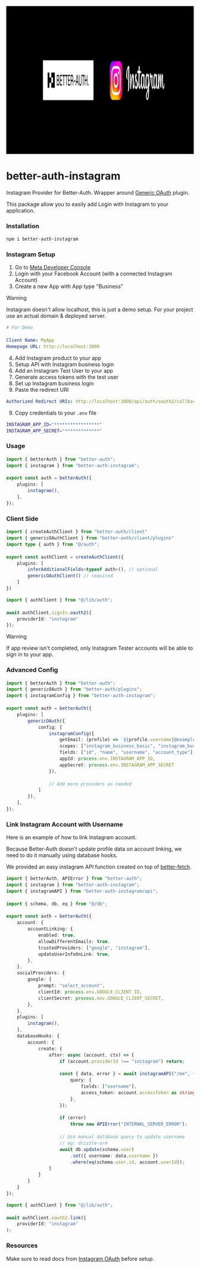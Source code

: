 <a href="https://github.com/manolo-in/better-auth-instagram">
    <img width="1584" height="396" alt="cover" src="https://github.com/manolo-in/better-auth-instagram/blob/main/cover.png?raw=true" />
</a>

# better-auth-instagram
Instagram Provider for Better-Auth. Wrapper around [Generic OAuth](https://www.better-auth.com/docs/plugins/generic-oauth) plugin.

This package allow you to easily add Login with Instagram to your application.

### Installation

```bash
npm i better-auth-instagram
```

### Instagram Setup

1. Go to [Meta Developer Console](https://developers.facebook.com/apps/)
2. Login with your Facebook Account (with a connected Instagram Account)
3. Create a new App with App type "Business"

> [!WARNING]
> Instagram doesn't allow localhost, this is just a demo setup. For your project use an actual domain & deployed server.

```yaml
# For Demo

Client Name: MyApp
Homepage URL: http://localhost:3000
```

4. Add Instagram product to your app
5. Setup API with Instagram business login
6. Add an Instagram Test User to your app
6. Generate access tokens with the test user
7. Set up Instagram business login
8. Paste the redirect URI

```yaml
Authorized Redirect URIs: http://localhost:3000/api/auth/oauth2/callback/instagram
```

9. Copy credentials to your `.env` file

```bash
INSTAGRAM_APP_ID="*****************"
INSTAGRAM_APP_SECRET="*************"
```

### Usage

```ts
import { betterAuth } from "better-auth";
import { instagram } from "better-auth-instagram";

export const auth = betterAuth({
    plugins: [
        instagram(),
    ],
});
```

### Client Side

```ts
import { createAuthClient } from "better-auth/client"
import { genericOAuthClient } from "better-auth/client/plugins"
import type { auth } from "@/auth";

export const authClient = createAuthClient({
    plugins: [
        inferAdditionalFields<typeof auth>(), // optional
        genericOAuthClient() // required
    ]
})
```

```ts
import { authClient } from "@/lib/auth";

await authClient.signIn.oauth2({
    providerId: "instagram"
});
```

> [!WARNING]
> If app review isn't completed, only Instagram Tester accounts will be able to sign in to your app.

### Advanced Config

```ts
import { betterAuth } from "better-auth";
import { genericOAuth } from "better-auth/plugins";
import { instagramConfig } from "better-auth-instagram";

export const auth = betterAuth({
    plugins: [
        genericOAuth({
            config: [
                instagramConfig({
                    getEmail: (profile) => `${profile.username}@example.com`,
                    scopes: ["instagram_business_basic", "instagram_business_manage_messages"],
                    fields: ["id", "name", "username", "account_type"],
                    appId: process.env.INSTAGRAM_APP_ID,
                    appSecret: process.env.INSTAGRAM_APP_SECRET
                }),

                // Add more providers as needed
            ]
        }),
    ],
});
```

### Link Instagram Account with Username

Here is an example of how to link Instagram account.

Because Better-Auth doesn't update profile data on account linking, we need to do it manually using database hooks.

We provided an easy instagram API function created on top of [better-fetch](https://better-fetch.vercel.app/).

```ts
import { betterAuth, APIError } from "better-auth";
import { instagram } from "better-auth-instagram";
import { instagramAPI } from "better-auth-instagram/api";

import { schema, db, eq } from "@/db";

export const auth = betterAuth({
    account: {
        accountLinking: {
            enabled: true,
            allowDifferentEmails: true,
            trustedProviders: ["google", "instagram"],
            updateUserInfoOnLink: true,
        },
    },
    socialProviders: {
        google: {
            prompt: "select_account",
            clientId: process.env.GOOGLE_CLIENT_ID,
            clientSecret: process.env.GOOGLE_CLIENT_SECRET,
        },
    },
    plugins: [
        instagram(),
    ],
    databaseHooks: {
        account: {
            create: {
                after: async (account, ctx) => {
                    if (account.providerId !== "instagram") return;

                    const { data, error } = await instagramAPI("/me", {
                        query: {
                            fields: ["username"],
                            access_token: account.accessToken as string,
                        },
                    });

                    if (error)
                        throw new APIError("INTERNAL_SERVER_ERROR");

                    // Use manual database query to update username
                    // eg: drizzle-orm
                    await db.update(schema.user)
                        .set({ username: data.username })
                        .where(eq(schema.user.id, account.userId));
                }
            }
        }
    }
});
```

```ts
import { authClient } from "@/lib/auth";

await authClient.oauth2.link({
    providerId: "instagram"
);
```

### Resources

Make sure to read docs from [Instagram OAuth](https://developers.facebook.com/docs/instagram-platform/instagram-api-with-instagram-login/) before setup.
